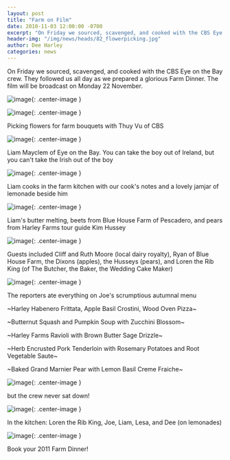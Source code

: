 ```yaml
---
layout: post
title: "Farm on Film"
date: 2010-11-03 12:00:00 -0700
excerpt: "On Friday we sourced, scavenged, and cooked with the CBS Eye on the Bay crew. They followed us ..."
header-img: "/img/news/heads/82_flowerpicking.jpg"
author: Dee Harley
categories: news
---
```

On Friday we sourced, scavenged, and cooked with the CBS Eye on the
Bay crew. They followed us all day as we prepared a glorious Farm
Dinner. The film will be broadcast on Monday 22 November.

![image](/img/news/82_flowerpicking.jpg){: .center-image }

![image](/img/news/82_garden.jpg){: .center-image }

Picking flowers for farm bouquets with Thuy Vu of CBS

![image](/img/news/82_liambutter.jpg){: .center-image }

Liam Mayclem of Eye on the Bay. You can take the boy out of Ireland,
but you can't take the Irish out of the boy

![image](/img/news/82_liamcooks.jpg){: .center-image }

Liam cooks in the farm kitchen with our cook's notes and a lovely
jamjar of lemonade beside him

![image](/img/news/82_butter.jpg){: .center-image }

Liam's butter melting, beets from Blue House Farm of Pescadero, and
pears from Harley Farms tour guide Kim Hussey

![image](/img/news/82_beforetable.jpg){: .center-image }

Guests included Cliff and Ruth Moore (local dairy royalty), Ryan of
Blue House Farm, the Dixons (apples), the Husseys (pears), and Loren
the Rib King (of The Butcher, the Baker, the Wedding Cake Maker)

![image](/img/news/82_thuysoup.jpg){: .center-image }

The reporters ate everything on Joe's scrumptious autumnal menu

~Harley Habenero Frittata, Apple Basil Crostini, Wood Oven Pizza~

~Butternut Squash and Pumpkin Soup with Zucchini Blossom~

~Harley Farms Ravioli with Brown Butter Sage Drizzle~

~Herb Encrusted Pork Tenderloin with Rosemary Potatoes and Root
Vegetable Saute~

~Baked Grand Marnier Pear with Lemon Basil Creme Fraiche~



![image](/img/news/82_cameraman.jpg){: .center-image }

but the crew never sat down!



![image](/img/news/82_kitchenstaff.jpg){: .center-image }

In the kitchen: Loren the Rib King, Joe, Liam, Lesa, and Dee (on
lemonades)



![image](/img/news/82_goatprofile.jpg){: .center-image }

Book your 2011 Farm Dinner!

